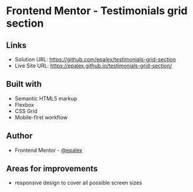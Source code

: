# Frontend Mentor - Testimonials grid section

## Links

- Solution URL: https://github.com/epalex/testimonials-grid-section
- Live Site URL: https://epalex.github.io/testimonials-grid-section/

## Built with

- Semantic HTML5 markup
- Flexbox
- CSS Grid
- Mobile-first workflow

## Author

- Frontend Mentor - [@epalex](https://www.frontendmentor.io/profile/epalex)

## Areas for improvements

- responsive design to cover all possible screen sizes
